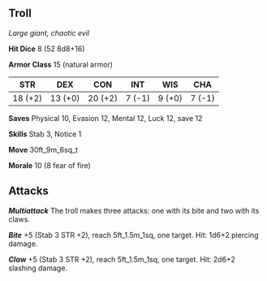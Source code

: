 ## Troll

*Large giant, chaotic evil*

**Hit Dice** 8 (52 8d8+16)

**Armor Class** 15 (natural armor)

| STR     | DEX     | CON     | INT     | WIS     | CHA     |
|---------|---------|---------|---------|---------|---------|
| 18 (+2) | 13 (+0) | 20 (+2) |  7 (-1) |  9 (+0) |  7 (-1) |

**Saves** Physical 10, Evasion 12, Mental 12, Luck 12, save 12

**Skills** Stab 3, Notice 1

**Move** 30ft\_9m\_6sq\_t

**Morale** 10 (8 fear of fire)

## Attacks

***Multiattack*** The troll makes three attacks: one with its bite and two with its claws.

***Bite*** +5 (Stab 3 STR +2), reach 5ft\_1.5m\_1sq, one target. Hit: 1d6+2 piercing damage.

***Claw*** +5 (Stab 3 STR +2), reach 5ft\_1.5m\_1sq, one target. Hit: 2d6+2 slashing damage.


